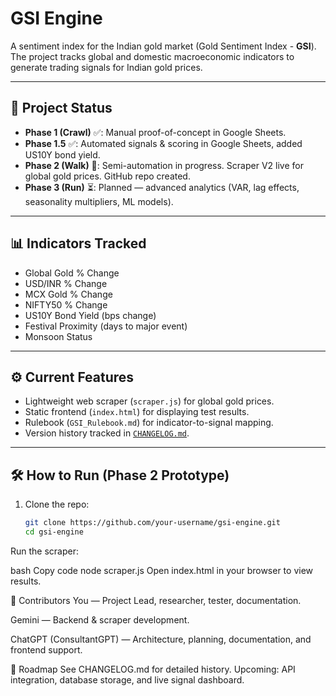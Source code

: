 # GSI Engine

A sentiment index for the Indian gold market (Gold Sentiment Index - **GSI**).  
The project tracks global and domestic macroeconomic indicators to generate trading signals for Indian gold prices.  

---

## 🚀 Project Status
- **Phase 1 (Crawl)** ✅: Manual proof-of-concept in Google Sheets.  
- **Phase 1.5** ✅: Automated signals & scoring in Google Sheets, added US10Y bond yield.  
- **Phase 2 (Walk)** 🔄: Semi-automation in progress. Scraper V2 live for global gold prices. GitHub repo created.  
- **Phase 3 (Run)** ⏳: Planned — advanced analytics (VAR, lag effects, seasonality multipliers, ML models).  

---

## 📊 Indicators Tracked
- Global Gold % Change  
- USD/INR % Change  
- MCX Gold % Change  
- NIFTY50 % Change  
- US10Y Bond Yield (bps change)  
- Festival Proximity (days to major event)  
- Monsoon Status  

---

## ⚙️ Current Features
- Lightweight web scraper (`scraper.js`) for global gold prices.  
- Static frontend (`index.html`) for displaying test results.  
- Rulebook (`GSI_Rulebook.md`) for indicator-to-signal mapping.  
- Version history tracked in [`CHANGELOG.md`](CHANGELOG.md).  

---

## 🛠️ How to Run (Phase 2 Prototype)
1. Clone the repo:  
   ```bash
   git clone https://github.com/your-username/gsi-engine.git
   cd gsi-engine
Run the scraper:

bash
Copy code
node scraper.js
Open index.html in your browser to view results.

👥 Contributors
You — Project Lead, researcher, tester, documentation.

Gemini — Backend & scraper development.

ChatGPT (ConsultantGPT) — Architecture, planning, documentation, and frontend support.

📌 Roadmap
See CHANGELOG.md for detailed history.
Upcoming: API integration, database storage, and live signal dashboard.

